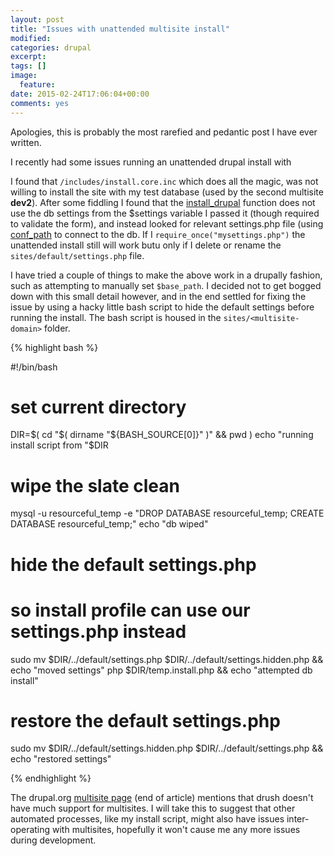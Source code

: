 ```yaml
---
layout: post
title: "Issues with unattended multisite install"
modified:
categories: drupal
excerpt:
tags: []
image:
  feature:
date: 2015-02-24T17:06:04+00:00
comments: yes
---
```


Apologies, this is probably the most rarefied and pedantic post I have ever written.

I recently had some issues running an unattended drupal install with 

I found that ``/includes/install.core.inc`` which does all the magic, was not willing to install the site with my test database (used by the second multisite **dev2**). After some fiddling I found that the [install_drupal](http://bit.ly/1Bmelfy) function does not use the db settings from the $settings variable I passed it (though required to validate the form), and instead looked for relevant settings.php file (using [conf_path](http://bit.ly/1BmjjZT) to connect to the db. If I ``require_once("mysettings.php")`` the unattended install still will work butu only if I delete or rename the ``sites/default/settings.php`` file.

I have tried a couple of things to make the above work in a drupally fashion, such as attempting to manually set ``$base_path``. I decided not to get bogged down with this small detail however, and in the end settled for fixing the issue by using a hacky little bash script to hide the default settings before running the install. The bash script is housed in the ``sites/<multisite-domain>`` folder.

{% highlight bash %}

#!/bin/bash
# set current directory 
DIR=$( cd "$( dirname "${BASH_SOURCE[0]}" )" && pwd )
echo "running install script from "$DIR
# wipe the slate clean
mysql -u resourceful_temp -e "DROP DATABASE resourceful_temp; CREATE DATABASE resourceful_temp;"
echo "db wiped"
# hide the default settings.php
# so install profile can use our settings.php instead
sudo mv $DIR/../default/settings.php $DIR/../default/settings.hidden.php && echo "moved settings"
php $DIR/temp.install.php && echo "attempted db install"
# restore the default settings.php
sudo mv $DIR/../default/settings.hidden.php $DIR/../default/settings.php && echo "restored settings"

{% endhighlight %}

The drupal.org [multisite page](http://bit.ly/1BmoKI8) (end of article) mentions that drush doesn't have much support for multisites. I will take this to suggest that other automated processes, like my install script, might also have issues inter-operating with multisites, hopefully it won't cause me any more issues during development.

